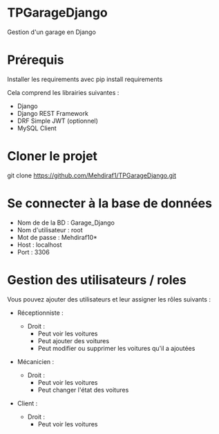 # TPGarageDjango
Gestion d'un garage en Django

# Prérequis
Installer les requirements avec pip install requirements

Cela comprend les librairies suivantes : 

- Django
- Django REST Framework
- DRF Simple JWT (optionnel)
- MySQL Client

# Cloner le projet

git clone https://github.com/Mehdiraf1/TPGarageDjango.git

# Se connecter à la base de données

- Nom de de la BD : Garage_Django
- Nom d'utilisateur : root
- Mot de passe : Mehdiraf10*
- Host : localhost
- Port : 3306

# Gestion des utilisateurs / roles

Vous pouvez ajouter des utilisateurs et leur assigner les rôles suivants :

- Réceptionniste :
  - Droit :
      - Peut voir les voitures
      - Peut ajouter des voitures
      - Peut modifier ou supprimer les voitures qu'il a ajoutées

- Mécanicien :
  - Droit :
      - Peut voir les voitures
      - Peut changer l'état des voitures

- Client :
  - Droit :
      - Peut voir les voitures
